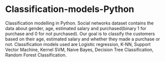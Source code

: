 # Classification-models-Python
Classification modelling in Python.
Social networks dataset contains the data about gender, age, estimated salary and purchased(binary 1 for purchase and 0 for not purchased).
Our goal is to classify the customers based on their age, estimated salary and whether they made a purchase or not.
Classification models used are Logistic regression, K-NN, Support Vector Machine, Kernel SVM, Naive Bayes, Decision Tree Classification,
Random Forest Classification.
